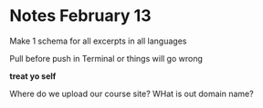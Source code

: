 # Notes February 13 

Make 1 schema for all excerpts in all languages

Pull before push in Terminal or things will go wrong

**treat yo self**

Where do we upload our course site? WHat is out domain name?